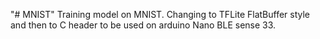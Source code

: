 "# MNIST" 
Training model on MNIST. 
Changing to TFLite FlatBuffer style and then to C header to be used on arduino Nano BLE sense 33. 
